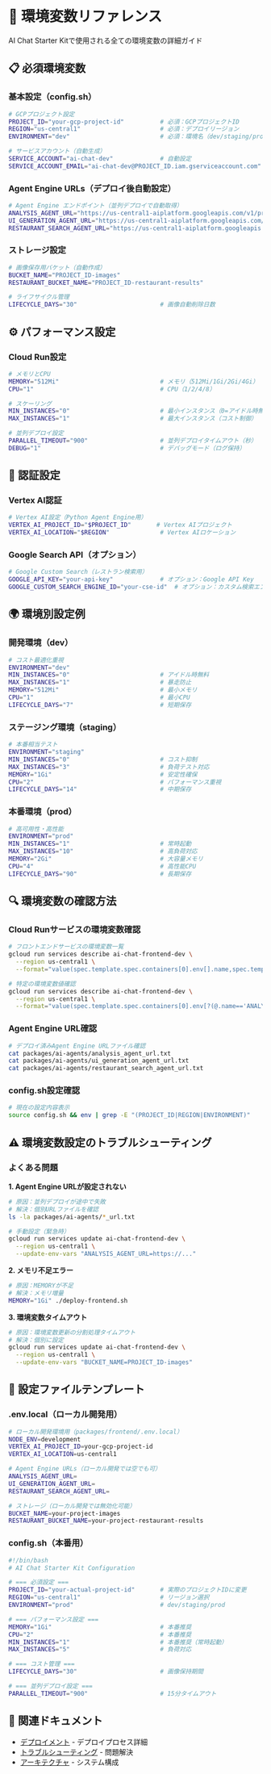 # 🔧 環境変数リファレンス

AI Chat Starter Kitで使用される全ての環境変数の詳細ガイド

## 📋 必須環境変数

### 基本設定（config.sh）

```bash
# GCPプロジェクト設定
PROJECT_ID="your-gcp-project-id"          # 必須：GCPプロジェクトID
REGION="us-central1"                      # 必須：デプロイリージョン
ENVIRONMENT="dev"                         # 必須：環境名（dev/staging/prod）

# サービスアカウント（自動生成）
SERVICE_ACCOUNT="ai-chat-dev"             # 自動設定
SERVICE_ACCOUNT_EMAIL="ai-chat-dev@PROJECT_ID.iam.gserviceaccount.com"
```

### Agent Engine URLs（デプロイ後自動設定）

```bash
# Agent Engine エンドポイント（並列デプロイで自動取得）
ANALYSIS_AGENT_URL="https://us-central1-aiplatform.googleapis.com/v1/projects/.../reasoningEngines/.../streamQuery?alt=sse"
UI_GENERATION_AGENT_URL="https://us-central1-aiplatform.googleapis.com/v1/projects/.../reasoningEngines/.../streamQuery?alt=sse"
RESTAURANT_SEARCH_AGENT_URL="https://us-central1-aiplatform.googleapis.com/v1/projects/.../reasoningEngines/.../streamQuery?alt=sse"
```

### ストレージ設定

```bash
# 画像保存用バケット（自動作成）
BUCKET_NAME="PROJECT_ID-images"
RESTAURANT_BUCKET_NAME="PROJECT_ID-restaurant-results"

# ライフサイクル管理
LIFECYCLE_DAYS="30"                       # 画像自動削除日数
```

## ⚙️ パフォーマンス設定

### Cloud Run設定

```bash
# メモリとCPU
MEMORY="512Mi"                            # メモリ（512Mi/1Gi/2Gi/4Gi）
CPU="1"                                   # CPU（1/2/4/8）

# スケーリング
MIN_INSTANCES="0"                         # 最小インスタンス（0=アイドル時無料）
MAX_INSTANCES="1"                         # 最大インスタンス（コスト制御）

# 並列デプロイ設定
PARALLEL_TIMEOUT="900"                    # 並列デプロイタイムアウト（秒）
DEBUG="1"                                 # デバッグモード（ログ保持）
```

## 🔐 認証設定

### Vertex AI認証

```bash
# Vertex AI設定（Python Agent Engine用）
VERTEX_AI_PROJECT_ID="$PROJECT_ID"       # Vertex AIプロジェクト
VERTEX_AI_LOCATION="$REGION"              # Vertex AIロケーション
```

### Google Search API（オプション）

```bash
# Google Custom Search（レストラン検索用）
GOOGLE_API_KEY="your-api-key"             # オプション：Google API Key
GOOGLE_CUSTOM_SEARCH_ENGINE_ID="your-cse-id"  # オプション：カスタム検索エンジンID
```

## 🌍 環境別設定例

### 開発環境（dev）

```bash
# コスト最適化重視
ENVIRONMENT="dev"
MIN_INSTANCES="0"                         # アイドル時無料
MAX_INSTANCES="1"                         # 暴走防止
MEMORY="512Mi"                            # 最小メモリ
CPU="1"                                   # 最小CPU
LIFECYCLE_DAYS="7"                        # 短期保存
```

### ステージング環境（staging）

```bash
# 本番相当テスト
ENVIRONMENT="staging"  
MIN_INSTANCES="0"                         # コスト抑制
MAX_INSTANCES="3"                         # 負荷テスト対応
MEMORY="1Gi"                              # 安定性確保
CPU="2"                                   # パフォーマンス重視
LIFECYCLE_DAYS="14"                       # 中期保存
```

### 本番環境（prod）

```bash
# 高可用性・高性能
ENVIRONMENT="prod"
MIN_INSTANCES="1"                         # 常時起動
MAX_INSTANCES="10"                        # 高負荷対応
MEMORY="2Gi"                              # 大容量メモリ
CPU="4"                                   # 高性能CPU
LIFECYCLE_DAYS="90"                       # 長期保存
```

## 🔍 環境変数の確認方法

### Cloud Runサービスの環境変数確認

```bash
# フロントエンドサービスの環境変数一覧
gcloud run services describe ai-chat-frontend-dev \
  --region us-central1 \
  --format="value(spec.template.spec.containers[0].env[].name,spec.template.spec.containers[0].env[].value)"

# 特定の環境変数値確認
gcloud run services describe ai-chat-frontend-dev \
  --region us-central1 \
  --format="value(spec.template.spec.containers[0].env[?(@.name=='ANALYSIS_AGENT_URL')].value)"
```

### Agent Engine URL確認

```bash
# デプロイ済みAgent Engine URLファイル確認
cat packages/ai-agents/analysis_agent_url.txt
cat packages/ai-agents/ui_generation_agent_url.txt  
cat packages/ai-agents/restaurant_search_agent_url.txt
```

### config.sh設定確認

```bash
# 現在の設定内容表示
source config.sh && env | grep -E "(PROJECT_ID|REGION|ENVIRONMENT)"
```

## ⚠️ 環境変数設定のトラブルシューティング

### よくある問題

**1. Agent Engine URLが設定されない**
```bash
# 原因：並列デプロイが途中で失敗
# 解決：個別URLファイルを確認
ls -la packages/ai-agents/*_url.txt

# 手動設定（緊急時）
gcloud run services update ai-chat-frontend-dev \
  --region us-central1 \
  --update-env-vars "ANALYSIS_AGENT_URL=https://..."
```

**2. メモリ不足エラー**
```bash
# 原因：MEMORYが不足
# 解決：メモリ増量
MEMORY="1Gi" ./deploy-frontend.sh
```

**3. 環境変数タイムアウト**
```bash
# 原因：環境変数更新の分割処理タイムアウト
# 解決：個別に設定
gcloud run services update ai-chat-frontend-dev \
  --region us-central1 \
  --update-env-vars "BUCKET_NAME=PROJECT_ID-images"
```

## 📝 設定ファイルテンプレート

### .env.local（ローカル開発用）

```bash
# ローカル開発環境用（packages/frontend/.env.local）
NODE_ENV=development
VERTEX_AI_PROJECT_ID=your-gcp-project-id
VERTEX_AI_LOCATION=us-central1

# Agent Engine URLs（ローカル開発では空でも可）
ANALYSIS_AGENT_URL=
UI_GENERATION_AGENT_URL=
RESTAURANT_SEARCH_AGENT_URL=

# ストレージ（ローカル開発では無効化可能）
BUCKET_NAME=your-project-images
RESTAURANT_BUCKET_NAME=your-project-restaurant-results
```

### config.sh（本番用）

```bash
#!/bin/bash
# AI Chat Starter Kit Configuration

# === 必須設定 ===
PROJECT_ID="your-actual-project-id"       # 実際のプロジェクトIDに変更
REGION="us-central1"                      # リージョン選択
ENVIRONMENT="prod"                        # dev/staging/prod

# === パフォーマンス設定 ===
MEMORY="1Gi"                              # 本番推奨
CPU="2"                                   # 本番推奨
MIN_INSTANCES="1"                         # 本番推奨（常時起動）
MAX_INSTANCES="5"                         # 負荷対応

# === コスト管理 ===
LIFECYCLE_DAYS="30"                       # 画像保持期間

# === 並列デプロイ設定 ===
PARALLEL_TIMEOUT="900"                    # 15分タイムアウト
```

## 🔗 関連ドキュメント

- [デプロイメント](./04-deployment.md) - デプロイプロセス詳細
- [トラブルシューティング](./08-troubleshooting.md) - 問題解決
- [アーキテクチャ](./02-architecture.md) - システム構成